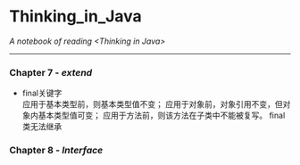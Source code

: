 # Thinking_in_Java
*A notebook of reading &lt;Thinking in Java>*
***
### Chapter 7 - ***extend***
* final关键字  
应用于基本类型前，则基本类型值不变；
应用于对象前，对象引用不变，但对象内基本类型值可变；
应用于方法前，则该方法在子类中不能被复写。
final类无法继承

### Chapter 8 - ***Interface***

